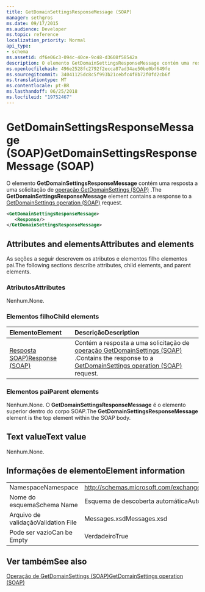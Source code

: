 ```yaml
---
title: GetDomainSettingsResponseMessage (SOAP)
manager: sethgros
ms.date: 09/17/2015
ms.audience: Developer
ms.topic: reference
localization_priority: Normal
api_type:
- schema
ms.assetid: df6e06c3-094c-40ce-9c48-d3608f58542a
description: O elemento GetDomainSettingsResponseMessage contém uma resposta a uma solicitação de operação (SOAP) GetDomainSettings.
ms.openlocfilehash: 496e2528fc2792f2ecca87ad34ae50be0bf649fe
ms.sourcegitcommit: 34041125dc8c5f993b21cebfc4f8b72f0fd2cb6f
ms.translationtype: MT
ms.contentlocale: pt-BR
ms.lasthandoff: 06/25/2018
ms.locfileid: "19752467"
---
```

# <a name="getdomainsettingsresponsemessage-soap"></a><span data-ttu-id="30dd2-103">GetDomainSettingsResponseMessage (SOAP)</span><span class="sxs-lookup"><span data-stu-id="30dd2-103">GetDomainSettingsResponseMessage (SOAP)</span></span>

<span data-ttu-id="30dd2-104">O elemento **GetDomainSettingsResponseMessage** contém uma resposta a uma solicitação de [operação GetDomainSettings (SOAP)](getdomainsettings-operation-soap.md) .</span><span class="sxs-lookup"><span data-stu-id="30dd2-104">The **GetDomainSettingsResponseMessage** element contains a response to a [GetDomainSettings operation (SOAP)](getdomainsettings-operation-soap.md) request.</span></span> 
  
```XML
<GetDomainSettingsResponseMessage>
   <Response/>
</GetDomainSettingsResponseMessage>
```

## <a name="attributes-and-elements"></a><span data-ttu-id="30dd2-105">Attributes and elements</span><span class="sxs-lookup"><span data-stu-id="30dd2-105">Attributes and elements</span></span>

<span data-ttu-id="30dd2-106">As seções a seguir descrevem os atributos e elementos filho elementos pai.</span><span class="sxs-lookup"><span data-stu-id="30dd2-106">The following sections describe attributes, child elements, and parent elements.</span></span>
  
### <a name="attributes"></a><span data-ttu-id="30dd2-107">Atributos</span><span class="sxs-lookup"><span data-stu-id="30dd2-107">Attributes</span></span>

<span data-ttu-id="30dd2-108">Nenhum.</span><span class="sxs-lookup"><span data-stu-id="30dd2-108">None.</span></span>
  
### <a name="child-elements"></a><span data-ttu-id="30dd2-109">Elementos filho</span><span class="sxs-lookup"><span data-stu-id="30dd2-109">Child elements</span></span>

|<span data-ttu-id="30dd2-110">**Elemento**</span><span class="sxs-lookup"><span data-stu-id="30dd2-110">**Element**</span></span>|<span data-ttu-id="30dd2-111">**Descrição**</span><span class="sxs-lookup"><span data-stu-id="30dd2-111">**Description**</span></span>|
|:-----|:-----|
|[<span data-ttu-id="30dd2-112">Resposta SOAP)</span><span class="sxs-lookup"><span data-stu-id="30dd2-112">Response (SOAP)</span></span>](response-soap.md) <br/> |<span data-ttu-id="30dd2-113">Contém a resposta a uma solicitação de [operação GetDomainSettings (SOAP)](getdomainsettings-operation-soap.md) .</span><span class="sxs-lookup"><span data-stu-id="30dd2-113">Contains the response to a [GetDomainSettings operation (SOAP)](getdomainsettings-operation-soap.md) request.</span></span>  <br/> |
   
### <a name="parent-elements"></a><span data-ttu-id="30dd2-114">Elementos pai</span><span class="sxs-lookup"><span data-stu-id="30dd2-114">Parent elements</span></span>

<span data-ttu-id="30dd2-115">Nenhum.</span><span class="sxs-lookup"><span data-stu-id="30dd2-115">None.</span></span> <span data-ttu-id="30dd2-116">O **GetDomainSettingsResponseMessage** é o elemento superior dentro do corpo SOAP.</span><span class="sxs-lookup"><span data-stu-id="30dd2-116">The **GetDomainSettingsResponseMessage** element is the top element within the SOAP body.</span></span> 
  
## <a name="text-value"></a><span data-ttu-id="30dd2-117">Text value</span><span class="sxs-lookup"><span data-stu-id="30dd2-117">Text value</span></span>

<span data-ttu-id="30dd2-118">Nenhum.</span><span class="sxs-lookup"><span data-stu-id="30dd2-118">None.</span></span>
  
## <a name="element-information"></a><span data-ttu-id="30dd2-119">Informações de elemento</span><span class="sxs-lookup"><span data-stu-id="30dd2-119">Element information</span></span>

|||
|:-----|:-----|
|<span data-ttu-id="30dd2-120">Namespace</span><span class="sxs-lookup"><span data-stu-id="30dd2-120">Namespace</span></span>  <br/> |http://schemas.microsoft.com/exchange/2010/Autodiscover  <br/> |
|<span data-ttu-id="30dd2-121">Nome do esquema</span><span class="sxs-lookup"><span data-stu-id="30dd2-121">Schema Name</span></span>  <br/> |<span data-ttu-id="30dd2-122">Esquema de descoberta automática</span><span class="sxs-lookup"><span data-stu-id="30dd2-122">Autodiscover schema</span></span>  <br/> |
|<span data-ttu-id="30dd2-123">Arquivo de validação</span><span class="sxs-lookup"><span data-stu-id="30dd2-123">Validation File</span></span>  <br/> |<span data-ttu-id="30dd2-124">Messages.xsd</span><span class="sxs-lookup"><span data-stu-id="30dd2-124">Messages.xsd</span></span>  <br/> |
|<span data-ttu-id="30dd2-125">Pode ser vazio</span><span class="sxs-lookup"><span data-stu-id="30dd2-125">Can be Empty</span></span>  <br/> |<span data-ttu-id="30dd2-126">Verdadeiro</span><span class="sxs-lookup"><span data-stu-id="30dd2-126">True</span></span>  <br/> |
   
## <a name="see-also"></a><span data-ttu-id="30dd2-127">Ver também</span><span class="sxs-lookup"><span data-stu-id="30dd2-127">See also</span></span>



[<span data-ttu-id="30dd2-128">Operação de GetDomainSettings (SOAP)</span><span class="sxs-lookup"><span data-stu-id="30dd2-128">GetDomainSettings operation (SOAP)</span></span>](getdomainsettings-operation-soap.md)

